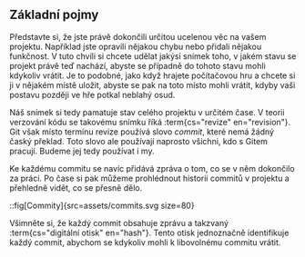 ## Základní pojmy

Představte si, že jste právě dokončili určitou ucelenou věc na vašem projektu. Například jste opravili nějakou chybu nebo přidali nějakou funkčnost. V tuto chvíli si chcete udělat jakýsi snímek toho, v jakém stavu se projekt právě teď nachází, abyste se případně do tohoto stavu mohli kdykoliv vrátit. Je to podobné, jako když hrajete počítačovou hru a chcete si ji v nějakém místě uložit, abyste se pak na toto místo mohli vrátit, kdyby vaši postavu později ve hře potkal neblahý osud.

Náš snímek si tedy pamatuje stav celého projektu v určitém čase. V teorii verzování kódu se takovému snímku říká :term{cs="revize" en="revision"}. Git však místo termínu revize používá slovo _commit_, které nemá žádný časký překlad. Toto slovo ale používají naprosto všichni, kdo s Gitem pracují. Budeme jej tedy používat i my.

Ke každému commitu se navíc přidává zpráva o tom, co se v něm dokončilo za práci. Po čase si pak můžeme prohlédnout historii commitů v projektu a přehledně vidět, co se přesně dělo.

::fig[Commity]{src=assets/commits.svg size=80}

Všimněte si, že každý commit obsahuje zprávu a takzvaný :term{cs="digitální otisk" en="hash"}. Tento otisk jednoznačně identifikuje každý commit, abychom se kdykoliv mohli k libovolnému commitu vrátit.
